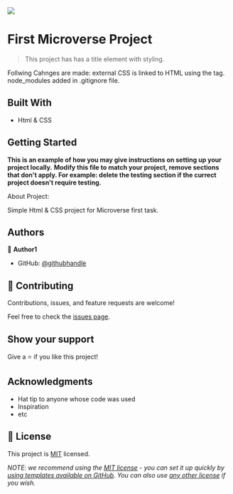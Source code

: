 ![](https://img.shields.io/badge/Microverse-blueviolet)

# First Microverse Project

> This project has has a title element with styling.

Follwing Cahnges are made:
external CSS is linked to HTML using the tag.
node_modules added in .gitignore file.


## Built With

- Html & CSS




## Getting Started

**This is an example of how you may give instructions on setting up your project locally.**
**Modify this file to match your project, remove sections that don't apply. For example: delete the testing section if the currect project doesn't require testing.**

About Project:

Simple Html & CSS project for Microverse first task. 





## Authors

👤 **Author1**

- GitHub: [@githubhandle](https://github.com/Rana-Mudassir)




## 🤝 Contributing

Contributions, issues, and feature requests are welcome!

Feel free to check the [issues page](../../issues/).

## Show your support

Give a ⭐️ if you like this project!

## Acknowledgments

- Hat tip to anyone whose code was used
- Inspiration
- etc

## 📝 License

This project is [MIT](./LICENSE) licensed.

_NOTE: we recommend using the [MIT license](https://choosealicense.com/licenses/mit/) - you can set it up quickly by [using templates available on GitHub](https://docs.github.com/en/communities/setting-up-your-project-for-healthy-contributions/adding-a-license-to-a-repository). You can also use [any other license](https://choosealicense.com/licenses/) if you wish._
